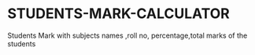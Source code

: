# STUDENTS-MARK-CALCULATOR
Students Mark with subjects names ,roll no, percentage,total marks of the students 
